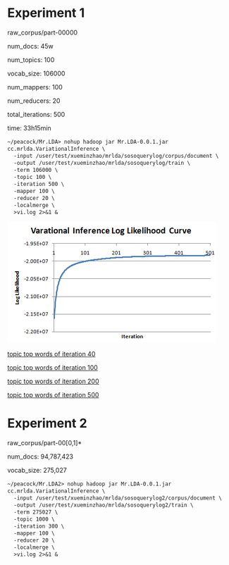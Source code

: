 
# Experiment 1 #

raw_corpus/part-00000

num_docs: 45w

num_topics: 100

vocab_size: 106000

num_mappers: 100

num_reducers: 20

total_iterations: 500

time: 33h15min

    ~/peacock/Mr.LDA> nohup hadoop jar Mr.LDA-0.0.1.jar cc.mrlda.VariationalInference \
      -input /user/test/xueminzhao/mrlda/sosoquerylog/corpus/document \
      -output /user/test/xueminzhao/mrlda/sosoquerylog/train \
      -term 106000 \
      -topic 100 \
      -iteration 500 \
      -mapper 100 \
      -reducer 20 \
      -localmerge \
      >vi.log 2>&1 &

![logllhood curve](images/exp1-logllhood.png)

[topic top words of iteration 40](ttw/exp1-ttw.40)

[topic top words of iteration 100](ttw/exp1-ttw.100)

[topic top words of iteration 200](ttw/exp1-ttw.200)

[topic top words of iteration 500](ttw/exp1-ttw.500)

# Experiment 2 #

raw_corpus/part-00[0,1]*

num_docs: 94,787,423

vocab_size: 275,027

    ~/peacock/Mr.LDA2> nohup hadoop jar Mr.LDA-0.0.1.jar cc.mrlda.VariationalInference \
      -input /user/test/xueminzhao/mrlda/sosoquerylog2/corpus/document \
      -output /user/test/xueminzhao/mrlda/sosoquerylog2/train \
      -term 275027 \
      -topic 1000 \
      -iteration 300 \
      -mapper 100 \
      -reducer 20 \
      -localmerge \
      >vi.log 2>&1 &  

